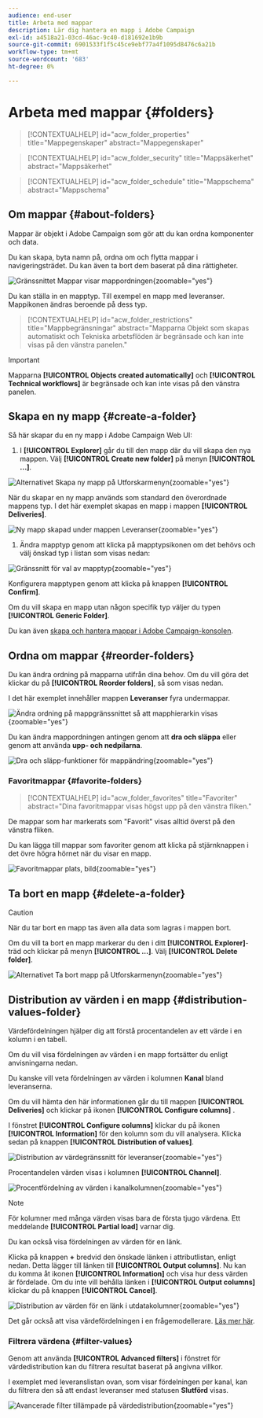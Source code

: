 ```yaml
---
audience: end-user
title: Arbeta med mappar
description: Lär dig hantera en mapp i Adobe Campaign
exl-id: a4518a21-03cd-46ac-9c40-d181692e1b9b
source-git-commit: 6901533f1f5c45ce9ebf77a4f1095d8476c6a21b
workflow-type: tm+mt
source-wordcount: '683'
ht-degree: 0%

---
```


# Arbeta med mappar {#folders}

>[!CONTEXTUALHELP]
>id="acw_folder_properties"
>title="Mappegenskaper"
>abstract="Mappegenskaper"

>[!CONTEXTUALHELP]
>id="acw_folder_security"
>title="Mappsäkerhet"
>abstract="Mappsäkerhet"

>[!CONTEXTUALHELP]
>id="acw_folder_schedule"
>title="Mappschema"
>abstract="Mappschema"

## Om mappar {#about-folders}

Mappar är objekt i Adobe Campaign som gör att du kan ordna komponenter och data.

Du kan skapa, byta namn på, ordna om och flytta mappar i navigeringsträdet. Du kan även ta bort dem baserat på dina rättigheter.

![Gränssnittet Mappar visar mappordningen](assets/folders.png){zoomable="yes"}

Du kan ställa in en mapptyp. Till exempel en mapp med leveranser. Mappikonen ändras beroende på dess typ.

>[!CONTEXTUALHELP]
>id="acw_folder_restrictions"
>title="Mappbegränsningar"
>abstract="Mapparna Objekt som skapas automatiskt och Tekniska arbetsflöden är begränsade och kan inte visas på den vänstra panelen."

>[!IMPORTANT]
>
>Mapparna **[!UICONTROL Objects created automatically]** och **[!UICONTROL Technical workflows]** är begränsade och kan inte visas på den vänstra panelen.


## Skapa en ny mapp {#create-a-folder}

Så här skapar du en ny mapp i Adobe Campaign Web UI:

1. I **[!UICONTROL Explorer]** går du till den mapp där du vill skapa den nya mappen. Välj **[!UICONTROL Create new folder]** på menyn **[!UICONTROL ...]**.

![Alternativet Skapa ny mapp på Utforskarmenyn](assets/folder_create.png){zoomable="yes"}

När du skapar en ny mapp används som standard den överordnade mappens typ. I det här exemplet skapas en mapp i mappen **[!UICONTROL Deliveries]**.

![Ny mapp skapad under mappen Leveranser](assets/folder_new.png){zoomable="yes"}

1. Ändra mapptyp genom att klicka på mapptypsikonen om det behövs och välj önskad typ i listan som visas nedan:

![Gränssnitt för val av mapptyp](assets/folder_type.png){zoomable="yes"}

Konfigurera mapptypen genom att klicka på knappen **[!UICONTROL Confirm]**.

Om du vill skapa en mapp utan någon specifik typ väljer du typen **[!UICONTROL Generic Folder]**.

Du kan även [skapa och hantera mappar i Adobe Campaign-konsolen](https://experienceleague.adobe.com/sv/docs/campaign/campaign-v8/config/configuration/folders-and-views).

## Ordna om mappar {#reorder-folders}

Du kan ändra ordning på mapparna utifrån dina behov. Om du vill göra det klickar du på **[!UICONTROL Reorder folders]**, så som visas nedan.

I det här exemplet innehåller mappen **Leveranser** fyra undermappar.

![Ändra ordning på mappgränssnittet så att mapphierarkin visas](assets/folder-reorder.png){zoomable="yes"}

Du kan ändra mappordningen antingen genom att **dra och släppa** eller genom att använda **upp- och nedpilarna**.

![Dra och släpp-funktioner för mappändring](assets/folder-draganddrop.png){zoomable="yes"}

### Favoritmappar {#favorite-folders}

>[!CONTEXTUALHELP]
>id="acw_folder_favorites"
>title="Favoriter"
>abstract="Dina favoritmappar visas högst upp på den vänstra fliken."

De mappar som har markerats som &quot;Favorit&quot; visas alltid överst på den vänstra fliken.

Du kan lägga till mappar som favoriter genom att klicka på stjärnknappen i det övre högra hörnet när du visar en mapp.

![Favoritmappar plats, bild](assets/folders-favorite.png){zoomable="yes"}

## Ta bort en mapp {#delete-a-folder}

>[!CAUTION]
>
>När du tar bort en mapp tas även alla data som lagras i mappen bort.

Om du vill ta bort en mapp markerar du den i ditt **[!UICONTROL Explorer]**-träd och klickar på menyn **[!UICONTROL ...]**. Välj **[!UICONTROL Delete folder]**.

![Alternativet Ta bort mapp på Utforskarmenyn](assets/folder_delete.png){zoomable="yes"}

## Distribution av värden i en mapp {#distribution-values-folder}

Värdefördelningen hjälper dig att förstå procentandelen av ett värde i en kolumn i en tabell.

Om du vill visa fördelningen av värden i en mapp fortsätter du enligt anvisningarna nedan.

Du kanske vill veta fördelningen av värden i kolumnen **Kanal** bland leveranserna.

Om du vill hämta den här informationen går du till mappen **[!UICONTROL Deliveries]** och klickar på ikonen **[!UICONTROL Configure columns]** .

I fönstret **[!UICONTROL Configure columns]** klickar du på ikonen **[!UICONTROL Information]** för den kolumn som du vill analysera. Klicka sedan på knappen **[!UICONTROL Distribution of values]**.

![Distribution av värdegränssnitt för leveranser](assets/values_deliveries.png){zoomable="yes"}

Procentandelen värden visas i kolumnen **[!UICONTROL Channel]**.

![Procentfördelning av värden i kanalkolumnen](assets/values_percentage.png){zoomable="yes"}

>[!NOTE]
>
>För kolumner med många värden visas bara de första tjugo värdena. Ett meddelande **[!UICONTROL Partial load]** varnar dig.

Du kan också visa fördelningen av värden för en länk.

Klicka på knappen **+** bredvid den önskade länken i attributlistan, enligt nedan. Detta lägger till länken till **[!UICONTROL Output columns]**. Nu kan du komma åt ikonen **[!UICONTROL Information]** och visa hur dess värden är fördelade. Om du inte vill behålla länken i **[!UICONTROL Output columns]** klickar du på knappen **[!UICONTROL Cancel]**.

![Distribution av värden för en länk i utdatakolumner](assets/values_link.png){zoomable="yes"}

Det går också att visa värdefördelningen i en frågemodellerare. [Läs mer här](../query/build-query.md#distribution-of-values-in-a-query).

### Filtrera värdena {#filter-values}

Genom att använda **[!UICONTROL Advanced filters]** i fönstret för värdedistribution kan du filtrera resultat baserat på angivna villkor.

I exemplet med leveranslistan ovan, som visar fördelningen per kanal, kan du filtrera den så att endast leveranser med statusen **Slutförd** visas.

![Avancerade filter tillämpade på värdedistribution](assets/values_filter.png){zoomable="yes"}
